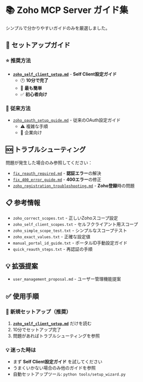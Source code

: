 # 📚 Zoho MCP Server ガイド集

シンプルで分かりやすいガイドのみを厳選しました。

## 🚀 **セットアップガイド**

### ⭐ **推奨方法**
- **[`zoho_self_client_setup.md`](zoho_self_client_setup.md)** - **Self Client設定ガイド** 
  - 🕐 **10分で完了**
  - 🎯 **最も簡単**
  - ✅ **初心者向け**

### 🔧 **従来方法**
- [`zoho_oauth_setup_guide.md`](zoho_oauth_setup_guide.md) - 従来のOAuth設定ガイド
  - ⚠️ 複雑な手順
  - 🏢 企業向け

## 🆘 **トラブルシューティング**

問題が発生した場合のみ参照してください：

- [`fix_reauth_required.md`](fix_reauth_required.md) - **認証エラー**の解決
- [`fix_400_error_guide.md`](fix_400_error_guide.md) - **400エラー**の修正
- [`zoho_registration_troubleshooting.md`](zoho_registration_troubleshooting.md) - **Zoho登録**時の問題

## 📋 参考情報
- `zoho_correct_scopes.txt` - 正しいZohoスコープ設定
- `zoho_self_client_scopes.txt` - セルフクライアント用スコープ
- `zoho_simple_scope_test.txt` - シンプルなスコープテスト
- `zoho_exact_values.txt` - 正確な設定値
- `manual_portal_id_guide.txt` - ポータルID手動設定ガイド
- `quick_reauth_steps.txt` - 再認証の手順

## 💡 拡張提案
- `user_management_proposal.md` - ユーザー管理機能提案

## ✅ **使用手順**

### 🎯 **新規セットアップ（推奨）**
1. **[`zoho_self_client_setup.md`](zoho_self_client_setup.md)** だけを読む
2. 10分でセットアップ完了
3. 問題があればトラブルシューティングを参照

### 💡 **迷った時は**
- まず **Self Client設定ガイド** を試してください
- うまくいかない場合のみ他のガイドを参照
- 自動セットアップツール: `python tools/setup_wizard.py` 